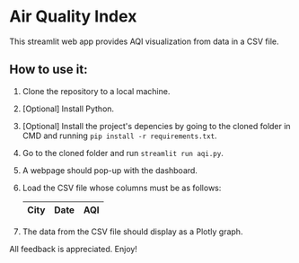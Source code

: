 # Air Quality Index

This streamlit web app provides AQI visualization from data in a CSV file.

## How to use it:

  1. Clone the repository to a local machine.
  2. [Optional] Install Python.
  3. [Optional] Install the project's depencies by going to the cloned folder in CMD and running ```pip install -r requirements.txt```.
  4. Go to the cloned folder and run ```streamlit run aqi.py```.
  5. A webpage should pop-up with the dashboard.
  6. Load the CSV file whose columns must be as follows:
  
      | City | Date | AQI |
      |---|---|---|
  
  7. The data from the CSV file should display as a Plotly graph.
  
All feedback is appreciated. Enjoy!
